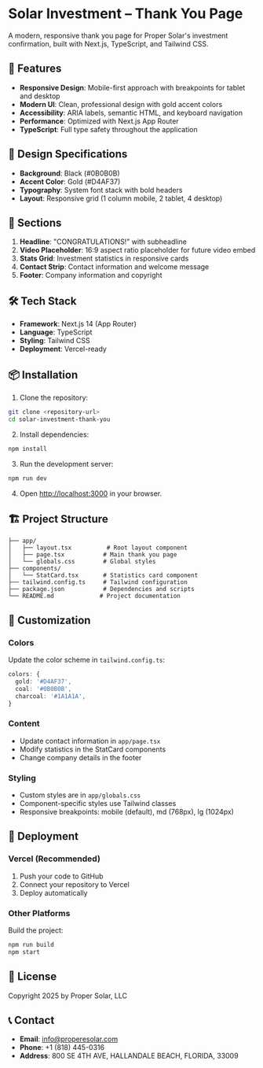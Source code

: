 # Solar Investment – Thank You Page

A modern, responsive thank you page for Proper Solar's investment confirmation, built with Next.js, TypeScript, and Tailwind CSS.

## 🚀 Features

- **Responsive Design**: Mobile-first approach with breakpoints for tablet and desktop
- **Modern UI**: Clean, professional design with gold accent colors
- **Accessibility**: ARIA labels, semantic HTML, and keyboard navigation
- **Performance**: Optimized with Next.js App Router
- **TypeScript**: Full type safety throughout the application

## 🎨 Design Specifications

- **Background**: Black (#0B0B0B)
- **Accent Color**: Gold (#D4AF37)
- **Typography**: System font stack with bold headers
- **Layout**: Responsive grid (1 column mobile, 2 tablet, 4 desktop)

## 📱 Sections

1. **Headline**: "CONGRATULATIONS!" with subheadline
2. **Video Placeholder**: 16:9 aspect ratio placeholder for future video embed
3. **Stats Grid**: Investment statistics in responsive cards
4. **Contact Strip**: Contact information and welcome message
5. **Footer**: Company information and copyright

## 🛠️ Tech Stack

- **Framework**: Next.js 14 (App Router)
- **Language**: TypeScript
- **Styling**: Tailwind CSS
- **Deployment**: Vercel-ready

## 📦 Installation

1. Clone the repository:
```bash
git clone <repository-url>
cd solar-investment-thank-you
```

2. Install dependencies:
```bash
npm install
```

3. Run the development server:
```bash
npm run dev
```

4. Open [http://localhost:3000](http://localhost:3000) in your browser.

## 🏗️ Project Structure

```
├── app/
│   ├── layout.tsx          # Root layout component
│   ├── page.tsx           # Main thank you page
│   └── globals.css        # Global styles
├── components/
│   └── StatCard.tsx       # Statistics card component
├── tailwind.config.ts     # Tailwind configuration
├── package.json           # Dependencies and scripts
└── README.md             # Project documentation
```

## 🎯 Customization

### Colors
Update the color scheme in `tailwind.config.ts`:
```typescript
colors: {
  gold: '#D4AF37',
  coal: '#0B0B0B',
  charcoal: '#1A1A1A',
}
```

### Content
- Update contact information in `app/page.tsx`
- Modify statistics in the StatCard components
- Change company details in the footer

### Styling
- Custom styles are in `app/globals.css`
- Component-specific styles use Tailwind classes
- Responsive breakpoints: mobile (default), md (768px), lg (1024px)

## 🚀 Deployment

### Vercel (Recommended)
1. Push your code to GitHub
2. Connect your repository to Vercel
3. Deploy automatically

### Other Platforms
Build the project:
```bash
npm run build
npm start
```

## 📄 License

Copyright 2025 by Proper Solar, LLC

## 📞 Contact

- **Email**: info@properesolar.com
- **Phone**: +1 (818) 445-0316
- **Address**: 800 SE 4TH AVE, HALLANDALE BEACH, FLORIDA, 33009
